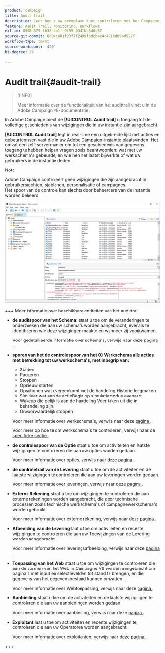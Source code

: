 ```yaml
---
product: campaign
title: Audit trail
description: Leer hoe u uw exemplaar kunt controleren met het Campagne Audit Trail
feature: Audit Trail, Monitoring, Workflows
exl-id: 8508d879-fb38-4b1f-9f55-0341bb8d0c67
source-git-commit: 6d94ca01f23f7f2409fbdcb4e4c4716d694d527f
workflow-type: tm+mt
source-wordcount: '420'
ht-degree: 2%

---
```


# Audit trail{#audit-trail}

>[!INFO]
>
>Meer informatie over de functionaliteit van het audittrail vindt u in de Adobe Campaign v8-documentatie.

In Adobe Campaign biedt de **[!UICONTROL Audit trail]** u toegang tot de volledige geschiedenis van wijzigingen die in uw instantie zijn aangebracht.

**[!UICONTROL Audit trail]** legt in real-time een uitgebreide lijst met acties en gebeurtenissen vast die in uw Adobe Campaign-instantie plaatsvinden. Het omvat een zelf-servermanier om tot een geschiedenis van gegevens toegang te hebben helpen vragen zoals beantwoorden: wat met uw werkschema&#39;s gebeurde, en wie hen het laatst bijwerkte of wat uw gebruikers in de instantie deden.

>[!NOTE]
>
>Adobe Campaign controleert geen wijzigingen die zijn aangebracht in gebruikersrechten, sjablonen, personalisatie of campagnes.\
>Het spoor van de controle kan slechts door beheerders van de instantie worden beheerd.

![](assets/audit_trail_2.png)

+++ Meer informatie over beschikbare entiteiten van het audittrail

* **de auditspoor van het Schema**: staat u toe om de veranderingen te onderzoeken die aan uw schema&#39;s worden aangebracht, evenals te identificeren wie deze wijzigingen maakte en wanneer zij voorkwamen.

  Voor gedetailleerde informatie over schema&#39;s, verwijs naar deze [ pagina ](../../configuration/using/data-schemas.md).

* **sporen van het de controlespoor van het 0} Werkschema alle acties met betrekking tot uw werkschema&#39;s, met inbegrip van:**

   * Starten
   * Pauzeren
   * Stoppen
   * Opnieuw starten
   * Opschonen wat overeenkomt met de handeling Historie leegmaken
   * Simuleer wat aan de actieBegin op simulatiemodus evenaart
   * Wakeup die gelijk is aan de handeling Voer taken uit die in behandeling zijn.
   * Onvoorwaardelijk stoppen

  Voor meer informatie over werkschema&#39;s, verwijs naar deze [ pagina ](../../workflow/using/about-workflows.md).

  Voor meer op hoe te om werkschema&#39;s te controleren, verwijs naar de [ specifieke sectie ](../../workflow/using/monitoring-workflow-execution.md).

* **de controlespoor van de Optie** staat u toe om activiteiten en laatste wijzigingen te controleren die aan uw opties worden gedaan.

  Voor meer informatie over opties, verwijs naar deze [ pagina ](../../installation/using/configuring-campaign-options.md).

* **de controletrail van de Levering** staat u toe om de activiteiten en de laatste wijzigingen te controleren die aan uw leveringen worden gedaan.

  Voor meer informatie over leveringen, verwijs naar deze [ pagina ](../../delivery/using/communication-channels.md).

* **Externe Rekening** staat u toe om wijzigingen te controleren die aan externe rekeningen worden aangebracht, die door technische processen zoals technische werkschema&#39;s of campagnewerkschema&#39;s worden gebruikt.

  Voor meer informatie over externe rekening, verwijs naar deze [ pagina ](../../installation/using/external-accounts.md).

* **Afbeelding van de Levering** laat u toe om activiteiten en recente wijzigingen te controleren die aan uw Toewijzingen van de Levering worden aangebracht.

  Voor meer informatie over leveringsafbeelding, verwijs naar deze [ pagina ](../../configuration/using/target-mapping.md).

* **Toepassing van het Web** staat u toe om wijzigingen te controleren die aan de vormen van het Web in Campagne V8 worden aangebracht om pagina&#39;s met input en selectievelden tot stand te brengen, en die gegevens van het gegevensbestand kunnen omvatten.

  Voor meer informatie over Webtoepassing, verwijs naar deze [ pagina ](../../web/using/about-web-applications.md).

* **Aanbieding** staat u toe om de activiteiten en de laatste wijzigingen te controleren die aan uw aanbiedingen worden gedaan.

  Voor meer informatie over aanbieding, verwijs naar deze [ pagina ](../../interaction/using/interaction-and-offer-management.md).

* **Exploitant** laat u toe om activiteiten en recente wijzigingen te controleren die aan uw Operatoren worden aangebracht.

  Voor meer informatie over exploitanten, verwijs naar deze [ pagina ](../../platform/using/access-management-operators.md).

+++
